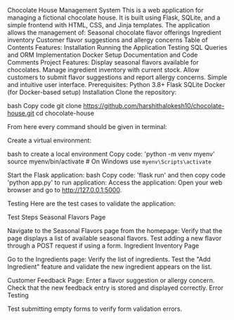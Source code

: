 Chocolate House Management System
This is a web application for managing a fictional chocolate house. It is built using Flask, SQLite, and a simple frontend with HTML, CSS, and Jinja templates. The application allows the management of:
Seasonal chocolate flavor offerings
Ingredient inventory
Customer flavor suggestions and allergy concerns
Table of Contents
Features:
Installation
Running the Application
Testing
SQL Queries and ORM Implementation
Docker Setup
Documentation and Code Comments
Project Features:
Display seasonal flavors available for chocolates.
Manage ingredient inventory with current stock.
Allow customers to submit flavor suggestions and report allergy concerns.
Simple and intuitive user interface.
Prerequisites:
Python 3.8+
Flask
SQLite
Docker (for Docker-based setup)
Installation
Clone the repository:

bash
Copy code
git clone https://github.com/harshithalokesh10/chocolate-house.git
cd chocolate-house

From here every command should be given in terminal:

Create a virtual environment:

bash
to create a local environment Copy code:
'python -m venv myenv'
source myenv/bin/activate  # On Windows use `myenv\Scripts\activate`

Start the Flask application:
bash
Copy code:
'flask run'
and then copy code 'python app.py' to run application:
Access the application: Open your web browser and go to http://127.0.0.1:5000.

Testing
Here are the test cases to validate the application:

Test Steps
Seasonal Flavors Page

Navigate to the Seasonal Flavors page from the homepage:
Verify that the page displays a list of available seasonal flavors.
Test adding a new flavor through a POST request if using a form.
Ingredient Inventory Page

Go to the Ingredients page:
Verify the list of ingredients.
Test the "Add Ingredient" feature and validate the new ingredient appears on the list.

Customer Feedback Page:
Enter a flavor suggestion or allergy concern.
Check that the new feedback entry is stored and displayed correctly.
Error Testing

Test submitting empty forms to verify form validation errors.

